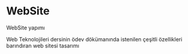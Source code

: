 # WebSite
WebSite yapımı

Web Teknolojileri dersinin ödev dökümanında istenilen çeşitli özellikleri barındıran web sitesi tasarımı
